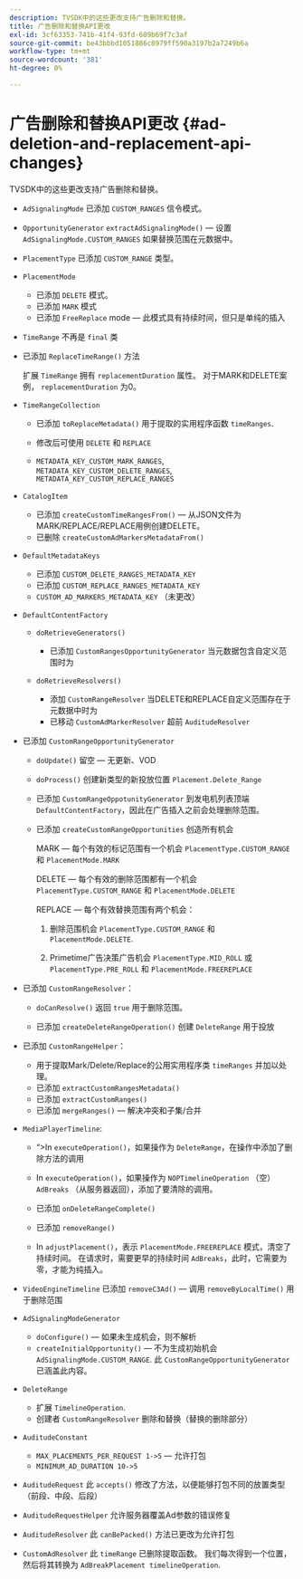 ```yaml
---
description: TVSDK中的这些更改支持广告删除和替换。
title: 广告删除和替换API更改
exl-id: 3cf63353-741b-41f4-93fd-609b69f7c3af
source-git-commit: be43bbbd1051886c8979ff590a3197b2a7249b6a
workflow-type: tm+mt
source-wordcount: '381'
ht-degree: 0%

---
```


# 广告删除和替换API更改 {#ad-deletion-and-replacement-api-changes}

TVSDK中的这些更改支持广告删除和替换。

* `AdSignalingMode` 已添加 `CUSTOM_RANGES` 信令模式。

* `OpportunityGenerator`  `extractAdSignalingMode()`  — 设置 `AdSignalingMode.CUSTOM_RANGES` 如果替换范围在元数据中。

* `PlacementType` 已添加 `CUSTOM_RANGE` 类型。

* `PlacementMode`

   * 已添加 `DELETE` 模式。
   * 已添加 `MARK` 模式
   * 已添加 `FreeReplace` mode — 此模式具有持续时间，但只是单纯的插入

* `TimeRange` 不再是 `final` 类

* 已添加 `ReplaceTimeRange()` 方法

   扩展 `TimeRange` 拥有 `replacementDuration` 属性。 对于MARK和DELETE案例， `replacementDuration` 为0。

* `TimeRangeCollection`

   * 已添加 `toReplaceMetadata()` 用于提取的实用程序函数 `timeRanges`.

   * 修改后可使用 `DELETE` 和 `REPLACE`

   * `METADATA_KEY_CUSTOM_MARK_RANGES`, `METADATA_KEY_CUSTOM_DELETE_RANGES`, `METADATA_KEY_CUSTOM_REPLACE_RANGES`

* `CatalogItem`

   * 已添加 `createCustomTimeRangesFrom()`  — 从JSON文件为MARK/REPLACE/REPLACE用例创建DELETE。
   * 已删除 `createCustomAdMarkersMetadataFrom()`

* `DefaultMetadataKeys`

   * 已添加 `CUSTOM_DELETE_RANGES_METADATA_KEY`
   * 已添加 `CUSTOM_REPLACE_RANGES_METADATA_KEY`
   * `CUSTOM_AD_MARKERS_METADATA_KEY` （未更改）

* `DefaultContentFactory`

   * `doRetrieveGenerators()`

      * 已添加 `CustomRangesOpportunityGenerator` 当元数据包含自定义范围时为
   * `doRetrieveResolvers()`

      * 添加 `CustomRangeResolver` 当DELETE和REPLACE自定义范围存在于元数据中时为
      * 已移动 `CustomAdMarkerResolver` 超前 `AuditudeResolver`


* 已添加 `CustomRangeOpportunityGenerator`

   * `doUpdate()` 留空 — 无更新、VOD
   * `doProcess()` 创建新类型的新投放位置 `Placement.Delete_Range`

   * 已添加 `CustomRangeOppotunityGenerator` 到发电机列表顶端 `DefaultContentFactory`，因此在广告插入之前会处理删除范围。

   * 已添加 `createCustomRangeOpportunities` 创造所有机会

      MARK — 每个有效的标记范围有一个机会 `PlacementType.CUSTOM_RANGE` 和 `PlacementMode.MARK`

      DELETE — 每个有效的删除范围都有一个机会 `PlacementType.CUSTOM_RANGE` 和 `PlacementMode.DELETE`

      REPLACE — 每个有效替换范围有两个机会：

      1. 删除范围机会 `PlacementType.CUSTOM_RANGE` 和 `PlacementMode.DELETE`.

      1. Primetime广告决策广告机会 `PlacementType.MID_ROLL` 或 `PlacementType.PRE_ROLL` 和 `PlacementMode.FREEREPLACE`

* 已添加 `CustomRangeResolver`：

   * `doCanResolve()` 返回 `true` 用于删除范围。

   * 已添加 `createDeleteRangeOperation()` 创建 `DeleteRange` 用于投放

* 已添加 `CustomRangeHelper`：

   * 用于提取Mark/Delete/Replace的公用实用程序类 `timeRanges` 并加以处理。
   * 已添加 `extractCustomRangesMetadata()`
   * 已添加 `extractCustomRanges()`
   * 已添加 `mergeRanges()`  — 解决冲突和子集/合并

* `MediaPlayerTimeline`:

   * “>In `executeOperation()`，如果操作为 `DeleteRange`，在操作中添加了删除方法的调用

   * In `executeOperation()`，如果操作为 `NOPTimelineOperation` （空） `AdBreaks` （从服务器返回），添加了要清除的调用。

   * 已添加 `onDeleteRangeComplete()`
   * 已添加 `removeRange()`
   * In `adjustPlacement()`，表示 `PlacementMode.FREEREPLACE` 模式，清空了持续时间。 在请求时，需要更早的持续时间 `AdBreaks`，此时，它需要为零，才能为纯插入。

* `VideoEngineTimeline` 已添加 `removeC3Ad()`  — 调用 `removeByLocalTime()` 用于删除范围

* `AdSignalingModeGenerator`

   * `doConfigure()`  — 如果未生成机会，则不解析
   * `createInitialOpportunity()`  — 不为生成初始机会 `AdSignalingMode.CUSTOM_RANGE`. 此 `CustomRangeOpportunityGenerator` 已涵盖此内容。

* `DeleteRange`

   * 扩展 `TimelineOperation`.
   * 创建者 `CustomRangeResolver` 删除和替换（替换的删除部分）

* `AuditudeConstant`

   * `MAX_PLACEMENTS_PER_REQUEST 1->5`  — 允许打包
   * `MINIMUM_AD_DURATION 10->5`

* `AuditudeRequest` 此 `accepts()` 修改了方法，以便能够打包不同的放置类型（前段、中段、后段）

* `AuditudeRequestHelper` 允许服务器覆盖Ad参数的错误修复

* `AuditudeResolver` 此 `canBePacked()` 方法已更改为允许打包

* `CustomAdResolver` 此 `timeRange` 已删除提取函数。 我们每次得到一个位置，然后将其转换为 `AdBreakPlacement timelineOperation`.
